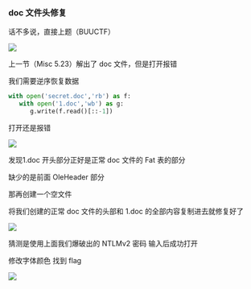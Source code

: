 ### doc 文件头修复

话不多说，直接上题（BUUCTF）

![](https://pic1.imgdb.cn/item/67b8bd71d0e0a243d40184bb.png)

上一节（Misc 5.23）解出了 doc 文件，但是打开报错

我们需要逆序恢复数据

```python
with open('secret.doc','rb') as f:
   with open('1.doc','wb') as g:
      g.write(f.read()[::-1])
```

打开还是报错

![](https://pic1.imgdb.cn/item/67bafc16d0e0a243d402937d.png)

发现1.doc 开头部分正好是正常 doc 文件的 Fat 表的部分

缺少的是前面 OleHeader 部分

那再创建一个空文件

将我们创建的正常 doc 文件的头部和 1.doc 的全部内容复制进去就修复好了

![](https://pic1.imgdb.cn/item/67bafe53d0e0a243d40294b6.png)

猜测是使用上面我们爆破出的 NTLMv2 密码 输入后成功打开

修改字体颜色 找到 flag

![](https://pic1.imgdb.cn/item/67bb00fed0e0a243d40295fd.png)